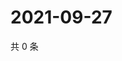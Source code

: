 # 2021-09-27

共 0 条

<!-- BEGIN WEIBO -->
<!-- 最后更新时间 Mon Sep 27 2021 22:00:53 GMT+0800 (China Standard Time) -->

<!-- END WEIBO -->
